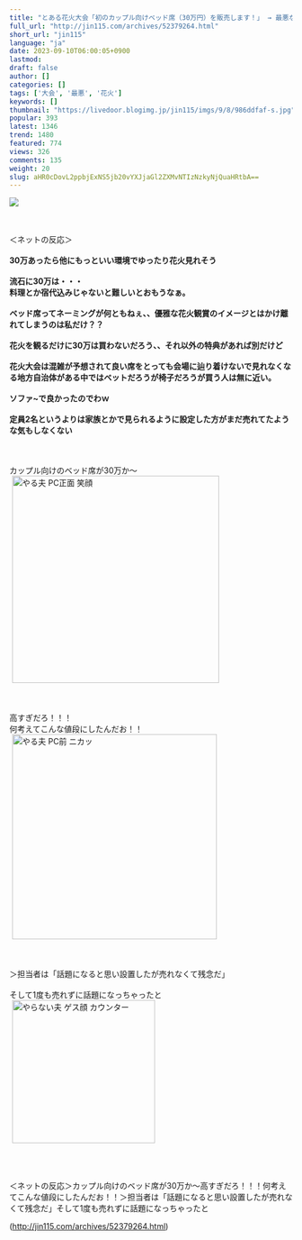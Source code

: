 ```yaml
---
title: "とある花火大会「初のカップル向けベッド席（30万円）を販売します！」 → 最悪なことになるｗｗｗｗｗ : オレ的ゲーム速報＠刃"
full_url: "http://jin115.com/archives/52379264.html"
short_url: "jin115"
language: "ja"
date: 2023-09-10T06:00:05+0900
lastmod: 
draft: false
author: []
categories: []
tags: ['大会', '最悪', '花火']
keywords: []
thumbnail: "https://livedoor.blogimg.jp/jin115/imgs/9/8/986ddfaf-s.jpg"
popular: 393
latest: 1346
trend: 1480
featured: 774
views: 326
comments: 135
weight: 20
slug: aHR0cDovL2ppbjExNS5jb20vYXJjaGl2ZXMvNTIzNzkyNjQuaHRtbA==
---
```


![](https://livedoor.blogimg.jp/jin115/imgs/9/8/986ddfaf-s.jpg)

<div><a name='more'></a> <br> <br> ＜ネットの反応＞<br> <br> <b>30万あったら他にもっといい環境でゆったり花火見れそう</b><br> <br> <b>流石に30万は・・・<br> 料理とか宿代込みじゃないと難しいとおもうなぁ。</b><br> <br> <b>ベッド席ってネーミングが何ともねぇ、、優雅な花火観賞のイメージとはかけ離れてしまうのは私だけ？？</b><br> <br> <b>花火を観るだけに30万は買わないだろう、、それ以外の特典があれば別だけど</b><br> <br> <b>花火大会は混雑が予想されて良い席をとっても会場に辿り着けないで見れなくなる地方自治体がある中ではベットだろうが椅子だろうが買う人は無に近い。</b><br> <br> <b>ソファ~で良かったのでわｗ</b><br> <br> <b>定員2名というよりは家族とかで見られるように設定した方がまだ売れてたような気もしなくない</b><br> <br> <br> <br> カップル向けのベッド席が30万か〜<br> <img src='https://livedoor.blogimg.jp/jin115/imgs/2/7/27833c1c.gif' alt='やる夫 PC正面 笑顔' width='368' border='0' hspace='5' class='pict'><br> <br> <br> <br> 高すぎだろ！！！<br> 何考えてこんな値段にしたんだお！！<br> <img src='https://livedoor.blogimg.jp/jin115/imgs/e/a/ea68df4e.gif' alt='やる夫 PC前 ニカッ' width='364' border='0' hspace='5' class='pict'><br> <br> <br> <br> ＞担当者は「話題になると思い設置したが売れなくて残念だ」<br> <br> そして1度も売れずに話題になっちゃったと<br> <img src='https://livedoor.blogimg.jp/jin115/imgs/1/b/1b80878f.gif' alt='やらない夫 ゲス顔 カウンター' width='254' border='0' hspace='5' class='pict'><br> <br> <br> <br> <p>＜ネットの反応＞カップル向けのベッド席が30万か〜高すぎだろ！！！何考えてこんな値段にしたんだお！！＞担当者は「話題になると思い設置したが売れなくて残念だ」そして1度も売れずに話題になっちゃったと</p></div>

(http://jin115.com/archives/52379264.html)
